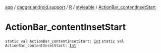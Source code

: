 [app](../../../index.md) / [dagger.android.support](../../index.md) / [R](../index.md) / [styleable](index.md) / [ActionBar_contentInsetStart](./-action-bar_content-inset-start.md)

# ActionBar_contentInsetStart

`static val ActionBar_contentInsetStart: `[`Int`](https://kotlinlang.org/api/latest/jvm/stdlib/kotlin/-int/index.html)
`static val ActionBar_contentInsetStart: `[`Int`](https://kotlinlang.org/api/latest/jvm/stdlib/kotlin/-int/index.html)